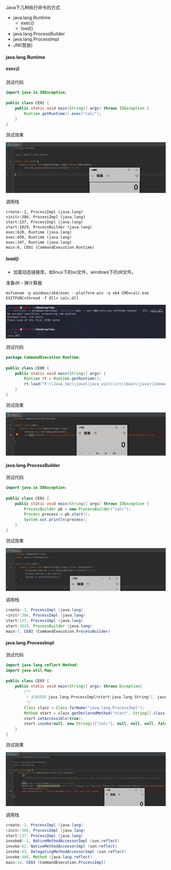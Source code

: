 Java下几种执行命令的方式

- java.lang.Runtime
  - exec()
  - load()
- java.lang.ProcessBuilder
- java.lang.ProcessImpl
- JNI(暂放)

#### java.lang.Runtime

##### exec()

测试代码

```java
import java.io.IOException;

public class CE01 {
    public static void main(String[] args) throws IOException {
        Runtime.getRuntime().exec("calc");
    }
}
```

测试效果

![image-20220119163614488](img/image-20220119163614488.png)

调用栈

```
create:-1, ProcessImpl (java.lang)
<init>:386, ProcessImpl (java.lang)
start:137, ProcessImpl (java.lang)
start:1029, ProcessBuilder (java.lang)
exec:620, Runtime (java.lang)
exec:450, Runtime (java.lang)
exec:347, Runtime (java.lang)
main:6, CE01 (CommandExecution.Runtime)
```



##### load()

- 加载动态链接库，如linux下的so文件，windows下的dll文件。

准备dll - 弹计算器

```
msfvenom -p windows/x64/exec --platform win -a x64 CMD=calc.exe EXITFUNC=thread -f dll> calc.dll
```

![image-20211108002026565](img/image-20211108002026565.png)

测试代码

```java
package CommandExecution.Runtime;

public class CE00 {
    public static void main(String[] args) {
        Runtime rt = Runtime.getRuntime();
        rt.load("F:\\Java_Sec\\java\\java_vuln\\src\\main\\java\\CommandExecution\\Runtime\\calc.dll");
    }
}
```

测试效果

![image-20220120170955546](img/image-20220120170955546.png)

#### java.lang.ProcessBuilder

测试代码

```java
import java.io.IOException;

public class CE02 {
    public static void main(String[] args) throws IOException {
        ProcessBuilder pb = new ProcessBuilder("calc");
        Process process = pb.start();
        System.out.println(process);
    }
}
```

测试效果

![image-20220119164953772](img/image-20220119164953772.png)

调用栈

```java
create:-1, ProcessImpl (java.lang)
<init>:386, ProcessImpl (java.lang)
start:137, ProcessImpl (java.lang)
start:1029, ProcessBuilder (java.lang)
main:7, CE02 (CommandExecution.ProcessBuilder)
```

#### java.lang.ProcessImpl

测试代码

```java
import java.lang.reflect.Method;
import java.util.Map;

public class CE03 {
    public static void main(String[] args) throws Exception{
        /**
         * 反射调用 java.lang.ProcessImpl#start(java.lang.String[], java.util.Map, java.lang.String, java.lang.ProcessBuilder.Redirect[], boolean)
         */
        Class clazz = Class.forName("java.lang.ProcessImpl");
        Method start = clazz.getDeclaredMethod("start", String[].class, Map.class, String.class, ProcessBuilder.Redirect[].class, boolean.class);
        start.setAccessible(true);
        start.invoke(null, new String[]{"calc"}, null, null, null, false);
    }
}
```

测试效果

![image-20220120171337998](img/image-20220120171337998.png)



调用栈

```java
create:-1, ProcessImpl (java.lang)
<init>:386, ProcessImpl (java.lang)
start:137, ProcessImpl (java.lang)
invoke0:-1, NativeMethodAccessorImpl (sun.reflect)
invoke:62, NativeMethodAccessorImpl (sun.reflect)
invoke:43, DelegatingMethodAccessorImpl (sun.reflect)
invoke:498, Method (java.lang.reflect)
main:14, CE03 (CommandExecution.ProcessImpl)
```








